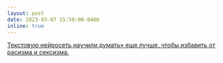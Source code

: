 ```yaml
---
layout: post
date: 2023-03-07 15:59:00-0400
inline: true
---
```


[Текстовую нейросеть научили думать» еще лучше, чтобы избавить от расизма и сексизма.](https://naukatv.ru/news/tekstovuyu_nejroset_nauchili_dumat_esche_luchshe_chtoby_izbavit_ot_rasizma_i_seksizma)